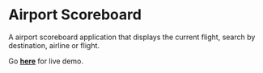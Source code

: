# Airport Scoreboard

A airport scoreboard application that displays the current flight, search by destination, airline or flight.

Go **[here](https://thirsty-engelbart-81c6b8.netlify.app/)** for live demo.
